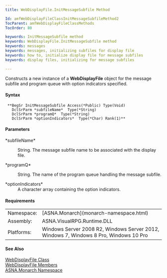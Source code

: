 ```yaml
---
title: WebDisplayFile.InitMessageSubfile Method

Id: amfWebDisplayFileClassInitMessageSubfileMethod2
TocParent: amfWebDisplayFileClassMethods
TocOrder: 80

keywords: InitMessageSubfile method
keywords: WebDisplayFile.InitMessageSubfile method
keywords: messages
keywords: messages, initializing subfiles for display file
keywords: how to, initialize display file for message subfiles
keywords: display files, initializing for message subfiles

---
```


Constructs a new instance of a **WebDisplayFile** object for the message subfile and program queue with option indicators specified.

#### Syntax
<pre class="prettyprint"><code class="language-avr"> **BegSr InitMessageSubfile Access(*Public) Type(Void)
   DclSrParm *subfileName*  Type(*String)
   DclSrParm *programQ*  Type(*String)
   DclSrParm *optionIndicators*  Type(*Char) Rank(1)** </code></pre>

#### Parameters
<dl>
        <dt>
 *subfileName* 
        </dt>
        <dd>

String. The message subfile name to be associated with the display file.
</dd>
        <dt>
 *programQ* 
        </dt>
        <dd>

String. The name of the program queue handling the message subfile.
</dd>
        <dt>
 *optionIndicators* 
        </dt>
        <dd>A character array containing the option
        indicators.</dd>
</dl>
<!-- -->

#### Requirements
<table class="dttable" cellspacing="0" cellpadding="4" width="60%">
           <colgroup>
            <col width="15%" style="font-weight:bold" />
            <col width="85%" />
          </colgroup>
          <tr>
            <td>Namespace:</td>
            <td>[ASNA.Monarch](monarch-namespace.html)</td>
          </tr>
          <tr>
            <td>Assembly:</td>
            <td>ASNA.VisualRPG.Runtime.DLL</td>
          </tr>
         <tr>
            <td>Platforms:</td>
            <td>Windows Server 2008 R2, Windows Server 2012,  Windows 7, Windows 8 Pro, Windows 10 Pro</td>
         </tr>
</table>

<!-- end -->

#### See Also
[ WebDisplayFile Class](web-display-file-class.html) <br /> [ WebDisplayFile Members](web-display-file-class-members.html) <br /> [ASNA.Monarch Namespace](monarch-namespace.html)
